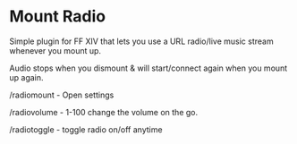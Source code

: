 
# Mount Radio

Simple plugin for FF XIV that lets you use a URL radio/live music stream whenever you mount up.

Audio stops when you dismount & will start/connect again when you mount up again.

/radiomount - Open settings

/radiovolume - 1-100 change the volume on the go.

/radiotoggle - toggle radio on/off anytime

